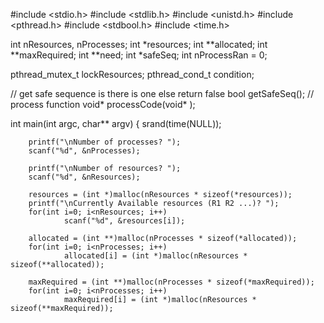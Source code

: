 #include <stdio.h>
#include <stdlib.h>
#include <unistd.h>
#include <pthread.h>
#include <stdbool.h>
#include <time.h>

int nResources,
    nProcesses;
int *resources;
int **allocated;
int **maxRequired;
int **need;
int *safeSeq;
int nProcessRan = 0;

pthread_mutex_t lockResources;
pthread_cond_t condition;

// get safe sequence is there is one else return false
bool getSafeSeq();
// process function
void* processCode(void* );

int main(int argc, char** argv) {
	srand(time(NULL));

        printf("\nNumber of processes? ");
        scanf("%d", &nProcesses);

        printf("\nNumber of resources? ");
        scanf("%d", &nResources);

        resources = (int *)malloc(nResources * sizeof(*resources));
        printf("\nCurrently Available resources (R1 R2 ...)? ");
        for(int i=0; i<nResources; i++)
                scanf("%d", &resources[i]);

        allocated = (int **)malloc(nProcesses * sizeof(*allocated));
        for(int i=0; i<nProcesses; i++)
                allocated[i] = (int *)malloc(nResources * sizeof(**allocated));

        maxRequired = (int **)malloc(nProcesses * sizeof(*maxRequired));
        for(int i=0; i<nProcesses; i++)
                maxRequired[i] = (int *)malloc(nResources * sizeof(**maxRequired));
